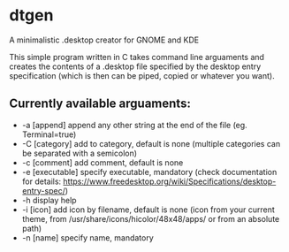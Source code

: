 # dtgen
A minimalistic .desktop creator for GNOME and KDE

This simple program written in C takes command line arguaments and creates the contents of a .desktop file specified by the desktop entry specification (which is then can be piped, copied or whatever you want).

## Currently available arguaments:
+ -a [append] append any other string at the end of the file (eg. Terminal=true)
+ -C [category] add to category, default is none (multiple categories can be separated with a semicolon)
+ -c [comment] add comment, default is none
+ -e [executable] specify executable, mandatory (check documentation for details: https://www.freedesktop.org/wiki/Specifications/desktop-entry-spec/)
+ -h display help
+ -i [icon] add icon by filename, default is none (icon from your current theme, from /usr/share/icons/hicolor/48x48/apps/ or from an absolute path)
+ -n [name] specify name, mandatory
